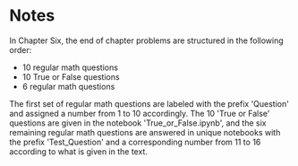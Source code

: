 # Notes

In Chapter Six, the end of chapter problems are structured in the following order:
* 10 regular math questions
* 10 True or False questions
* 6 regular math questions

The first set of regular math questions are labeled with the prefix 'Question' and assigned a number from 1 to 10 accordingly. The 10 'True or False' questions are given in the notebook 'True_or_False.ipynb', and the six remaining regular math questions are answered in unique notebooks with the prefix 'Test_Question' and a corresponding number from 11 to 16 according to what is given in the text.
